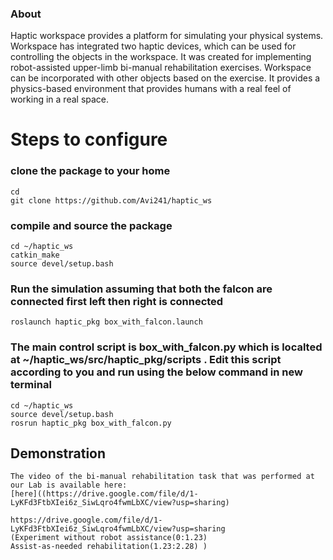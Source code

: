 ### About
Haptic workspace provides a platform for simulating your physical systems.
Workspace has integrated two haptic devices, which can be used for controlling the objects in the workspace.
It was created for implementing robot-assisted upper-limb bi-manual rehabilitation exercises. Workspace can be incorporated with other objects based on the exercise.
It provides a physics-based environment that provides humans with a real feel of working in a real space.

# Steps to configure

### clone the package to your home

```
cd
git clone https://github.com/Avi241/haptic_ws
```

### compile and source the package 

```
cd ~/haptic_ws
catkin_make
source devel/setup.bash
```

### Run the simulation assuming that both the falcon are connected first left then right is connected 

```
roslaunch haptic_pkg box_with_falcon.launch
```

### The main control script is box_with_falcon.py which is localted at  ~/haptic_ws/src/haptic_pkg/scripts . Edit this script according to you and run using the below command in new terminal



```
cd ~/haptic_ws
source devel/setup.bash
rosrun haptic_pkg box_with_falcon.py

```
## Demonstration
```
The video of the bi-manual rehabilitation task that was performed at our Lab is available here:
[here]((https://drive.google.com/file/d/1-LyKFd3FtbXIei6z_SiwLqro4fwmLbXC/view?usp=sharing)

https://drive.google.com/file/d/1-LyKFd3FtbXIei6z_SiwLqro4fwmLbXC/view?usp=sharing
(Experiment without robot assistance(0:1.23)
Assist-as-needed rehabilitation(1.23:2.28) ) 
```
